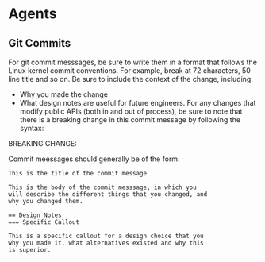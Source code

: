 # Agents

## Git Commits

For git commit messsages, be sure to write them in a format that follows the Linux kernel commit conventions. For example, break at 72 characters, 50 line title and so on. Be sure to include the context of the change, including:

* Why you made the change
* What design notes are useful for future engineers. For any changes that modify public APIs (both in and out of process), be sure to note that there is a breaking change in this commit message by following the syntax:

BREAKING CHANGE: <short-summary-of-api>
  <steps-to-migrate-between-the-old-and-new-api>

Commit meessages should generally be of the form:

```
This is the title of the commit message

This is the body of the commit messsage, in which you
will describe the different things that you changed, and
why you changed them.

== Design Notes
=== Specific Callout

This is a specific callout for a design choice that you
why you made it, what alternatives existed and why this
is superior.
```

